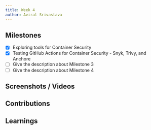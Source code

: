 ```yaml
---
title: Week 4
author: Aviral Srivastava
---
```


## Milestones
- [x] Exploring tools for Container Security
- [x] Testing GitHub Actions for Container Security - Snyk, Trivy, and Anchore
- [ ] Give the description about Milestone 3
- [ ] Give the description about Milestone 4

## Screenshots / Videos 

## Contributions

## Learnings